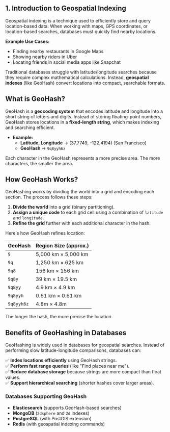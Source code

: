 **1\. Introduction to Geospatial Indexing**
-------------------------------------------

Geospatial indexing is a technique used to efficiently store and query location-based data. When working with maps, GPS coordinates, or location-based searches, databases must quickly find nearby locations.

**Example Use Cases:**

-   Finding nearby restaurants in Google Maps
-   Showing nearby riders in Uber
-   Locating friends in social media apps like Snapchat

Traditional databases struggle with latitude/longitude searches because they require complex mathematical calculations. Instead, **geospatial indexes** (like GeoHash) convert locations into compact, searchable formats.

**What is GeoHash?**
--------------------

GeoHash is a **geocoding system** that encodes latitude and longitude into a short string of letters and digits. Instead of storing floating-point numbers, GeoHash stores locations in a **fixed-length string**, which makes indexing and searching efficient.

-   **Example:**
    -   **Latitude, Longitude** → (37.7749, -122.4194) (San Francisco)
    -   **GeoHash** → `9q8yyh6z`

Each character in the GeoHash represents a more precise area. The more characters, the smaller the area.

**How GeoHash Works?**
----------------------

GeoHashing works by dividing the world into a grid and encoding each section. The process follows these steps:

1.  **Divide the world** into a grid (binary partitioning).
2.  **Assign a unique code** to each grid cell using a combination of `latitude` and `longitude`.
3.  **Refine the grid** further with each additional character in the hash.

Here's how GeoHash refines location:

| GeoHash | Region Size (approx.) |
| --- | --- |
| `9` | 5,000 km × 5,000 km |
| `9q` | 1,250 km × 625 km |
| `9q8` | 156 km × 156 km |
| `9q8y` | 39 km × 19.5 km |
| `9q8yy` | 4.9 km × 4.9 km |
| `9q8yyh` | 0.61 km × 0.61 km |
| `9q8yyh6z` | 4.8m × 4.8m |

The longer the hash, the more precise the location.

**Benefits of GeoHashing in Databases**
---------------------------------------

GeoHashing is widely used in databases for geospatial searches. Instead of performing slow latitude-longitude comparisons, databases can:

✅ **Index locations efficiently** using GeoHash strings.\
✅ **Perform fast range queries** (like "Find places near me").\
✅ **Reduce database storage** because strings are more compact than float values.\
✅ **Support hierarchical searching** (shorter hashes cover larger areas).

### **Databases Supporting GeoHash**

-   **Elasticsearch** (supports GeoHash-based searches)
-   **MongoDB** (`2dsphere` and `2d` indexes)
-   **PostgreSQL** (with PostGIS extension)
-   **Redis** (with geospatial indexing commands)